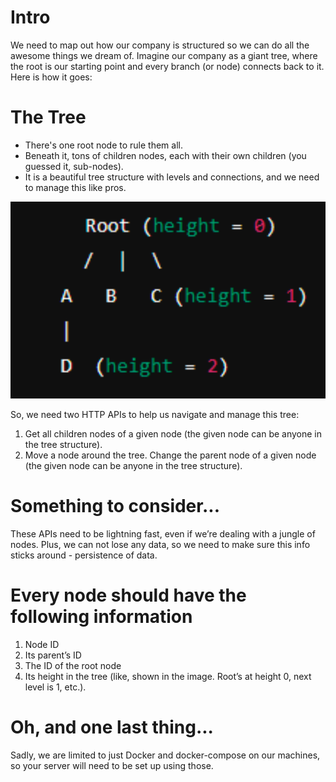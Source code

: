 # Intro

We need to map out how our company is structured so we can do all the awesome things we dream of. Imagine our company as a giant tree, where the root is our starting point and every branch (or node) connects back to it. Here is how it goes:

# The Tree

- There's one root node to rule them all.
- Beneath it, tons of children nodes, each with their own children (you guessed it,
  sub-nodes).
- It is a beautiful tree structure with levels and connections, and we need to manage
  this like pros.

![alt text](tree.png)

So, we need two HTTP APIs to help us navigate and manage this tree:

1. Get all children nodes of a given node (the given node can be anyone in the tree structure).
2. Move a node around the tree. Change the parent node of a given node (the given node can be anyone in the tree structure).

# Something to consider...

These APIs need to be lightning fast, even if we’re dealing with a jungle of nodes. Plus, we
can not lose any data, so we need to make sure this info sticks around - persistence of data.

# Every node should have the following information

1. Node ID
2. Its parent’s ID
3. The ID of the root node
4. Its height in the tree (like, shown in the image. Root’s at height 0, next level is 1,
   etc.).

# Oh, and one last thing...

Sadly, we are limited to just Docker and docker-compose on our machines, so your server will need to be set up using those.
